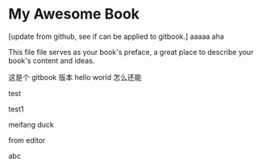 My Awesome Book
=======
[update from github, see if can be applied to gitbook.] aaaaa aha

This file file serves as your book's preface, a great place to describe your book's content and ideas.

这是个 gitbook 版本 hello world 
怎么还能

test

test1

meifang
duck

from editor

abc